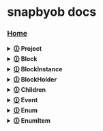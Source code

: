# snapbyob docs
### [Home](https://github.com/shysolocup/snapbyob/wiki)

<details>

<summary> <b> <a href="https://github.com/shysolocup/snapbyob/wiki/Project">🛈</a> Project </b> </summary>

<br>

> <table> <tr> <td> 
>
> <b> [🛈](https://github.com/shysolocup/snapbyob/wiki/Project.ping()) ping() </b>
>
> </tr> </td> 

> <tr> <td> 
>
> <b> [🛈](https://github.com/shysolocup/snapbyob/wiki/Project.on()) on() </b>
>
> </tr> </td> 

> <tr> <td> 
>
> <b> [🛈](https://github.com/shysolocup/snapbyob/wiki/Project.new()) new() </b>
>
> </tr> </td>

> <tr> <td> 
>
> <b> [🛈](https://github.com/shysolocup/snapbyob/wiki/Project.discretenew()) discretenew() </b>
>
> </tr> </td> 

> </tr> </td> </table>
>
> <table> <tr> <td> 
>
> <b> [🛈](https://github.com/shysolocup/snapbyob/wiki/Project.name) name </b>
>
> </tr> </td> 

> <tr> <td> 
>
> <b> [🛈](https://github.com/shysolocup/snapbyob/wiki/Project.events) events </b>
>
> </tr> </td>

> <tr> <td> 
>
> <b> [🛈](https://github.com/shysolocup/snapbyob/wiki/Project.scripts) scripts </b>
>
> </tr> </td> 

> <tr> <td> 
>
> <b> [🛈](https://github.com/shysolocup/snapbyob/wiki/Project.data) data </b>
>
> </tr> </td> 

> <tr> <td> 
>
> <b> [🛈](https://github.com/shysolocup/snapbyob/wiki/Project.projVer) projVer </b>
>
> </tr> </td> 

> <tr> <td> 
>
> <b> [🛈](https://github.com/shysolocup/snapbyob/wiki/Project.BlockMaker) BlockMaker </b>
>
> </tr> </td> 

> <tr> <td> 
>
> <b> [🛈](https://github.com/shysolocup/snapbyob/wiki/Project.EventHandle) EventHandle </b>
>
> </tr> </td> 

> <tr> <td> 
>
> <b> [🛈](https://github.com/shysolocup/snapbyob/wiki/Project.idcache) idcache </b>
>
> </tr> </td> 

> </tr> </td> </table>
  
<br>

</details>

<details>

<summary> <b> <a href="https://github.com/shysolocup/snapbyob/wiki/Block">🛈</a> Block </b> </summary>

<br>

> <table> <tr> <td> 
>
> <b> [🛈](https://github.com/shysolocup/snapbyob/wiki/Block.placeholder()) placeholder() </b>
>
> </tr> </td> 

> </tr> </td> </table>
>
> <table> <tr> <td> 
>
> <b> [🛈](https://github.com/shysolocup/snapbyob/wiki/Block.project) project </b>
>
> </tr> </td> 

> <tr> <td> 
>
> <b> [🛈](https://github.com/shysolocup/snapbyob/wiki/Block.name) name </b>
>
> </tr> </td>

> <tr> <td> 
>
> <b> [🛈](https://github.com/shysolocup/snapbyob/wiki/Block.category) category </b>
>
> </tr> </td>

> <tr> <td> 
>
> <b> [🛈](https://github.com/shysolocup/snapbyob/wiki/Block.callback) callback </b>
>
> </tr> </td>

> <tr> <td> 
>
> <b> [🛈](https://github.com/shysolocup/snapbyob/wiki/Block.parent) parent </b>
>
> </tr> </td>

> <tr> <td> 
>
> <b> [🛈](https://github.com/shysolocup/snapbyob/wiki/Block.id) id </b>
>
> </tr> </td>

> <tr> <td> 
>
> <b> [🛈](https://github.com/shysolocup/snapbyob/wiki/Block.args) args </b>
>
> </tr> </td> 

> <tr> <td> 
>
> <b> [🛈](https://github.com/shysolocup/snapbyob/wiki/Block.kwargs) kwargs </b>
>
> </tr> </td> 

> </tr> </td> </table>
  
<br>

</details>

<details>

<summary> <b> <a href="https://github.com/shysolocup/snapbyob/wiki/BlockInstance">🛈</a> BlockInstance </b> </summary>

<br>

> <table> <tr> <td> 
>
> <b> [🛈](https://github.com/shysolocup/snapbyob/wiki/BlockInstance.placeholder()) placeholder() </b>
>
> </tr> </td> 

> </tr> </td> </table>
>
> <table> <tr> <td> 
>
> <b> [🛈](https://github.com/shysolocup/snapbyob/wiki/BlockInstance.project) project </b>
>
> </tr> </td> 

> <tr> <td> 
>
> <b> [🛈](https://github.com/shysolocup/snapbyob/wiki/BlockInstance.name) name </b>
>
> </tr> </td>

> <tr> <td> 
>
> <b> [🛈](https://github.com/shysolocup/snapbyob/wiki/BlockInstance.category) category </b>
>
> </tr> </td>

> <tr> <td> 
>
> <b> [🛈](https://github.com/shysolocup/snapbyob/wiki/BlockInstance.callback) callback </b>
>
> </tr> </td>

> <tr> <td> 
>
> <b> [🛈](https://github.com/shysolocup/snapbyob/wiki/BlockInstance.parent) parent </b>
>
> </tr> </td>

> <tr> <td> 
>
> <b> [🛈](https://github.com/shysolocup/snapbyob/wiki/BlockInstance.id) id </b>
>
> </tr> </td>

> <tr> <td> 
>
> <b> [🛈](https://github.com/shysolocup/snapbyob/wiki/BlockInstance.blockId) blockId </b>
>
> </tr> </td>

> <tr> <td> 
>
> <b> [🛈](https://github.com/shysolocup/snapbyob/wiki/BlockInstance.args) args </b>
>
> </tr> </td> 

> <tr> <td> 
>
> <b> [🛈](https://github.com/shysolocup/snapbyob/wiki/BlockInstance.kwargs) kwargs </b>
>
> </tr> </td> 

> </tr> </td> </table>
  
<br>

</details>

<details>

<summary> <b> <a href="https://github.com/shysolocup/snapbyob/wiki/BlockHolder">🛈</a> BlockHolder </b> </summary>

<br>

> <table> <tr> <td> 
>
> <b> [🛈](https://github.com/shysolocup/snapbyob/wiki/BlockHolder.insert()) insert() </b>
>
> </tr> </td> 

> <tr> <td> 
>
> <b> [🛈](https://github.com/shysolocup/snapbyob/wiki/BlockHolder.insertGroup()) insertGroup() </b>
>
> </tr> </td> 

> </tr> </td> </table>
>
> <table> <tr> <td> 
>
> <b> [🛈](https://github.com/shysolocup/snapbyob/wiki/BlockInstance.children) children </b>
>
> </tr> </td> 

> </tr> </td> </table>
  
<br>

</details>

<details>

<summary> <b> <a href="https://github.com/shysolocup/snapbyob/wiki/Children">🛈</a> Children </b> </summary>

<br>

> <table> <tr> <td> 
>
> <b> [🛈](https://github.com/shysolocup/snapbyob/wiki/Children.getByName()) getByName() </b>
>
> </tr> </td> 

> <tr> <td> 
>
> <b> [🛈](https://github.com/shysolocup/snapbyob/wiki/Children.getById()) getById() </b>
>
> </tr> </td> 

> <tr> <td> 
>
> <b> [🛈](https://github.com/shysolocup/snapbyob/wiki/Children.set()) set() </b>
>
> </tr> </td> 

> <tr> <td> 
>
> <b> [🛈](https://github.com/shysolocup/snapbyob/wiki/Children.new()) new() </b>
>
> </tr> </td> 

> </tr> </td> </table>
>
> <table> <tr> <td> 
>
> <b> [🛈](https://github.com/shysolocup/snapbyob/wiki/Children.list) list </b>
>
> </tr> </td> 

> <tr> <td> 
>
> <b> [🛈](https://github.com/shysolocup/snapbyob/wiki/Children.first) first </b>
>
> </tr> </td> 

> <tr> <td> 
>
> <b> [🛈](https://github.com/shysolocup/snapbyob/wiki/Children.last) last </b>
>
> </tr> </td> 

> </tr> </td> </table>
  
<br>

</details>

<details>

<summary> <b> <a href="https://github.com/shysolocup/snapbyob/wiki/Event">🛈</a> Event </b> </summary>

<br>

> <table> <tr> <td> 
>
> <b> [🛈](https://github.com/shysolocup/snapbyob/wiki/Event.Listen()) Listen() </b>
>
> </tr> </td> 

> <tr> <td> 
>
> <b> [🛈](https://github.com/shysolocup/snapbyob/wiki/Event.Fire()) Fire() </b>
>
> </tr> </td> 

> <tr> <td> 
>
> <b> [🛈](https://github.com/shysolocup/snapbyob/wiki/Event.FireSync()) FireSync() </b>
>
> </tr> </td>

> </tr> </td> </table>
>
> <table> <tr> <td> 
>
> <b> [🛈](https://github.com/shysolocup/snapbyob/wiki/Event.name) name </b>
>
> </tr> </td> 

> <tr> <td> 
>
> <b> [🛈](https://github.com/shysolocup/snapbyob/wiki/Event.category) category </b>
>
> </tr> </td> 

> <tr> <td> 
>
> <b> [🛈](https://github.com/shysolocup/snapbyob/wiki/Event.parent) parent </b>
>
> </tr> </td> 

> <tr> <td> 
>
> <b> [🛈](https://github.com/shysolocup/snapbyob/wiki/Event.id) id </b>
>
> </tr> </td> 

> <tr> <td> 
>
> <b> [🛈](https://github.com/shysolocup/snapbyob/wiki/Event.listeners) listeners </b>
>
> </tr> </td> 

> <tr> <td> 
>
> <b> [🛈](https://github.com/shysolocup/snapbyob/wiki/Event.project) project </b>
>
> </tr> </td> 

> <tr> <td> 
>
> <b> [🛈](https://github.com/shysolocup/snapbyob/wiki/Event.args) args </b>
>
> </tr> </td> 

> <tr> <td> 
>
> <b> [🛈](https://github.com/shysolocup/snapbyob/wiki/Event.kwargs) kwargs </b>
>
> </tr> </td> 

> </tr> </td> </table>
  
<br>

</details>

<details>

<summary> <b> <a href="https://github.com/shysolocup/snapbyob/wiki/Enum">🛈</a> Enum </b> </summary>

<br>

> <table> <tr> <td> 
>
> <b> [🛈](https://github.com/shysolocup/snapbyob/wiki/Enum.placeholder()) placeholder() </b>
>
> </tr> </td> 

> </tr> </td> </table>
>
> <table> <tr> <td> 
>
> <b> [🛈](https://github.com/shysolocup/snapbyob/wiki/Enum.keycode) keycode </b>
>
> </tr> </td> 

> <tr> <td> 
>
> <b> [🛈](https://github.com/shysolocup/snapbyob/wiki/Enum.mouseInteraction) mouseInteraction </b>
>
> </tr> </td> 

> </tr> </td> </table>
  
<br>

</details>

<details>

<summary> <b> <a href="https://github.com/shysolocup/snapbyob/wiki/EnumItem">🛈</a> EnumItem </b> </summary>

<br>

> <table> <tr> <td> 
>
> <b> [🛈](https://github.com/shysolocup/snapbyob/wiki/EnumItem.placeholder()) placeholder() </b>
>
> </tr> </td> 

> </tr> </td> </table>
>
> <table> <tr> <td> 
>
> <b> [🛈](https://github.com/shysolocup/snapbyob/wiki/EnumItem.masked) masked </b>
>
> </tr> </td> 

> </tr> </td> </table>
  
<br>

</details>

<br>